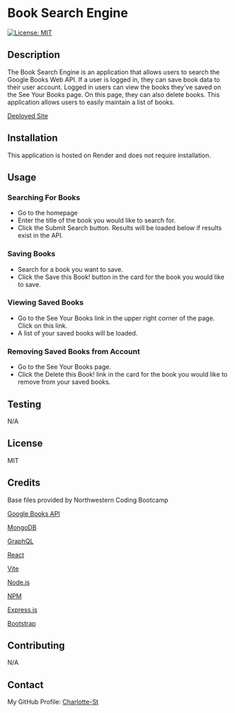 # Book Search Engine

[![License: MIT](https://img.shields.io/badge/License-MIT-yellow.svg)](https://opensource.org/licenses/MIT)

## Description

The Book Search Engine is an application that allows users to search the Google Books Web API. If a user is logged in, they can save book data to their user account. Logged in users can view the books they've saved on the See Your Books page. On this page, they can also delete books. This application allows users to easily maintain a list of books. 

[Deployed Site](https://book-search-engine-5ag2.onrender.com/)

## Installation

This application is hosted on Render and does not require installation. 

## Usage

### Searching For Books
- Go to the homepage
- Enter the title of the book you would like to search for.
- Click the Submit Search button. Results will be loaded below if results exist in the API. 

### Saving Books
- Search for a book you want to save.
- Click the Save this Book! button in the card for the book you would like to save.

### Viewing Saved Books
- Go to the See Your Books link in the upper right corner of the page. Click on this link.
- A list of your saved books will be loaded. 

### Removing Saved Books from Account
- Go to the See Your Books page. 
- Click the Delete this Book! link in the card for the book you would like to remove from your saved books. 

## Testing

N/A

## License

MIT

## Credits

Base files provided by Northwestern Coding Bootcamp

[Google Books API](https://developers.google.com/books)

[MongoDB](https://www.mongodb.com/)

[GraphQL](https://graphql.org/)

[React](https://react.dev/)

[Vite](https://vitejs.dev/)

[Node.js](https://nodejs.org/en)

[NPM](https://www.npmjs.com/)

[Express.js](https://expressjs.com/)

[Bootstrap](https://getbootstrap.com/)

## Contributing

N/A

## Contact

My GitHub Profile: [Charlotte-St](https://github.com/Charlotte-ST)